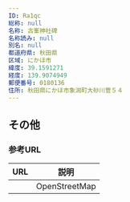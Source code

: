 ```yaml
---
ID: Ra1qc
総称: null
名称: 古峯神社碑
名称読み: null
別名: null
都道府県: 秋田県
区域: にかほ市
緯度: 39.1591271
経度: 139.9074949
郵便番号: 0180136
住所: 秋田県にかほ市象潟町大砂川菅５４
---
```


## その他

### 参考URL

| URL | 説明          |
| --- | ------------- |
|     | OpenStreetMap |
